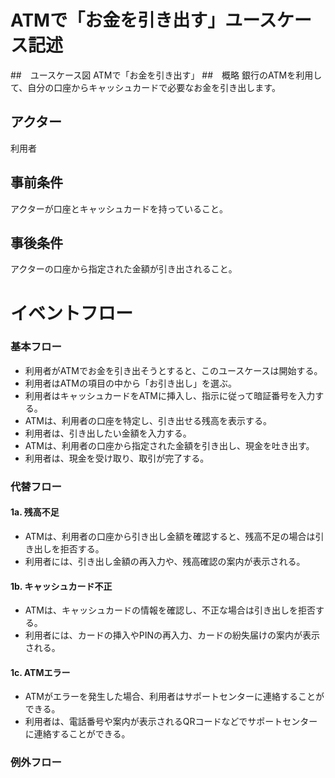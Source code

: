 # ATMで「お金を引き出す」ユースケース記述
##　ユースケース図
ATMで「お金を引き出す」
##　概略
銀行のATMを利用して、自分の口座からキャッシュカードで必要なお金を引き出します。
## アクター
利用者
## 事前条件
アクターが口座とキャッシュカードを持っていること。
## 事後条件
アクターの口座から指定された金額が引き出されること。
# イベントフロー
### 基本フロー
* 利用者がATMでお金を引き出そうとすると、このユースケースは開始する。
* 利用者はATMの項目の中から「お引き出し」を選ぶ。
* 利用者はキャッシュカードをATMに挿入し、指示に従って暗証番号を入力する。
* ATMは、利用者の口座を特定し、引き出せる残高を表示する。
* 利用者は、引き出したい金額を入力する。
* ATMは、利用者の口座から指定された金額を引き出し、現金を吐き出す。
* 利用者は、現金を受け取り、取引が完了する。

### 代替フロー
#### 1a. 残高不足
* ATMは、利用者の口座から引き出し金額を確認すると、残高不足の場合は引き出しを拒否する。
* 利用者には、引き出し金額の再入力や、残高確認の案内が表示される。

#### 1b. キャッシュカード不正
* ATMは、キャッシュカードの情報を確認し、不正な場合は引き出しを拒否する。
* 利用者には、カードの挿入やPINの再入力、カードの紛失届けの案内が表示される。

#### 1c. ATMエラー
* ATMがエラーを発生した場合、利用者はサポートセンターに連絡することができる。
* 利用者は、電話番号や案内が表示されるQRコードなどでサポートセンターに連絡することができる。

### 例外フロー
